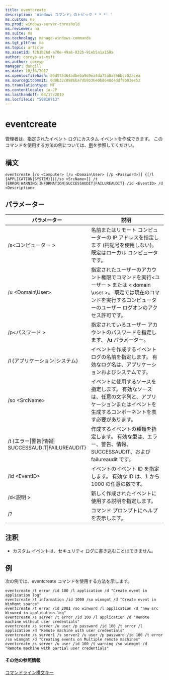 ```yaml
---
title: eventcreate
description: 'Windows コマンド」のトピック * * *- '
ms.custom: na
ms.prod: windows-server-threshold
ms.reviewer: na
ms.suite: na
ms.technology: manage-windows-commands
ms.tgt_pltfrm: na
ms.topic: article
ms.assetid: f2b1b26d-a70e-49a6-832b-91eb5a1a159a
author: coreyp-at-msft
ms.author: coreyp
manager: dongill
ms.date: 10/16/2017
ms.openlocfilehash: 80d575364adbeba9d9ea4da75a0a866bcc02acea
ms.sourcegitcommit: 0d0b32c8986ba7db9536e0b8648d4ddf9b03e452
ms.translationtype: MT
ms.contentlocale: ja-JP
ms.lasthandoff: 04/17/2019
ms.locfileid: "59818713"
---
```

# <a name="eventcreate"></a>eventcreate



管理者は、指定されたイベント ログにカスタム イベントを作成できます。 このコマンドを使用する方法の例については、[例](#BKMK_examples)を参照してください。

## <a name="syntax"></a>構文

```
eventcreate [/s <Computer> [/u <Domain\User> [/p <Password>]] {[/l {APPLICATION|SYSTEM}]|[/so <SrcName>]} /t {ERROR|WARNING|INFORMATION|SUCCESSAUDIT|FAILUREAUDIT} /id <EventID> /d <Description>
```

## <a name="parameters"></a>パラメーター

|パラメーター|説明|
|---------|-----------|
|/s\<コンピューター >|名前またはリモート コンピューターの IP アドレスを指定します (円記号を使用しない)。 既定はローカル コンピュータです。|
|/u \<Domain\User>|指定されたユーザーのアカウント権限でコマンドを実行\<ユーザー > または < domain \user >。 既定では現在のコマンドを実行するコンピューターのユーザー ログオンのアクセス許可です。|
|/p\<パスワード >|指定されているユーザー アカウントのパスワードを指定します、 **/u** パラメーター。|
|/l {アプリケーション\|システム}|イベントを作成するイベント ログの名前を指定します。 有効なログ名は、アプリケーションおよびシステムです。|
|/so \<SrcName>|イベントに使用するソースを指定します。 有効なソースは、任意の文字列と、アプリケーションまたはイベントを生成するコンポーネントを表す必要があります。|
|/t {エラー\|警告\|情報\|</br>SUCCESSAUDIT\|FAILUREAUDIT}|作成するイベントの種類を指定します。 有効な型は、エラー、警告、情報、SUCCESSAUDIT、および failureaudit です。|
|/id \<EventID>|イベントのイベント ID を指定します。 有効な ID は、1 から 1000 の任意の数です。|
|/d\<説明 >|新しく作成されたイベントに使用する説明を指定します。|
|/?|コマンド プロンプトにヘルプを表示します。|

## <a name="remarks"></a>注釈

-   カスタム イベントは、セキュリティ ログに書き込むことはできません。

## <a name="BKMK_examples"></a>例

次の例では、eventcreate コマンドを使用する方法を示します。
```
eventcreate /t error /id 100 /l application /d "Create event in application log"
eventcreate /t information /id 1000 /so winmgmt /d "Create event in WinMgmt source"
eventcreate /t error /id 2001 /so winword /l application /d "new src Winword in application log"
eventcreate /s server /t error /id 100 /l application /d "Remote machine without user credentials"
eventcreate /s server /u user /p password /id 100 /t error /l application /d "Remote machine with user credentials"
eventcreate /s server1 /s server2 /u user /p password /id 100 /t error /so winmgmt /d "Creating events on Multiple remote machines"
eventcreate /s server /u user /id 100 /t warning /so winmgmt /d "Remote machine with partial user credentials"
```

#### <a name="additional-references"></a>その他の参照情報

[コマンドライン構文キー](command-line-syntax-key.md)
